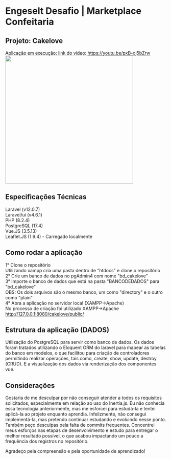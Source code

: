# Engeselt Desafio | Marketplace Confeitaria
## Projeto: Cakelove

Aplicação em execução:
link do vídeo: https://youtu.be/pxB-oj5bZrw
<a href="https://youtu.be/pxB-oj5bZrw">
  <img src="https://img.youtube.com/vi/pxB-oj5bZrw/maxresdefault.jpg" width="400" />
</a>

## Especificações Técnicas
Laravel (v12.0.7)<br>
Laravel/ui (v4.6.1)<br>
PHP (8.2.4)<br>
PostgreSQL (17.4)<br>
Vue.JS (3.5.13)<br>
Leaflet.JS (1.9.4) - Carregado localmente

## Como rodar a aplicação
1° Clone o repositório<br>
    Utilizando xampp cria uma pasta dentro de "htdocs" e clone o repositório<br>
2° Crie um banco de dados no pgAdmin4 com nome "bd_cakelove"<br>
3° Importe o banco de dados que está na pasta "BANCODEDADOS" para "bd_cakelove"<br>
    OBS: Os dois arquivos são o mesmo banco, um como "directory" e o outro como "plain"<br>
4° Abra a aplicação no servidor local (XAMPP->Apache)<br>
    No processo de criação foi utilizado XAMPP->Apache<br>
    http://127.0.0.1:8080/cakelove/public/

## Estrutura da aplicação (DADOS)
Utilização do PostgreSQL para servir como banco de dados. Os dados foram tratados utilizando o Eloquent ORM do laravel para mapear as tabelas do banco em modelos, o que facilitou para criação de controladores permitindo realizar operações, tais como, create, show, update, destroy (CRUD). E a visualização dos dados via renderização dos componentes vue.

## Considerações
Gostaria de me desculpar por não conseguir atender a todos os requisitos solicitados, especialmente em relação ao uso do Inertia.js. Eu não conhecia essa tecnologia anteriormente, mas me esforcei para estudá-la e tentei aplicá-la ao projeto enquanto aprendia. Infelizmente, não consegui implementá-la, mas pretendo continuar estudando e evoluindo nesse ponto.
Também peço desculpas pela falta de commits frequentes. Concentrei meus esforços nas etapas de desenvolvimento e estudo para entregar o melhor resultado possível, o que acabou impactando um pouco a frequência dos registros no repositório.

Agradeço pela compreensão e pela oportunidade de aprendizado!
